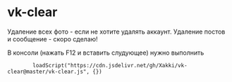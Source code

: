 # vk-clear
Удаление всех фото - если не хотите удалять аккаунт. 
Удаление постов и сообщение - скоро сделаю!

В консоли (нажать F12 и вставить слудующее)  нужно выполнить

```
        loadScript("https://cdn.jsdelivr.net/gh/Xakki/vk-clear@master/vk-clear.js", {})
```
